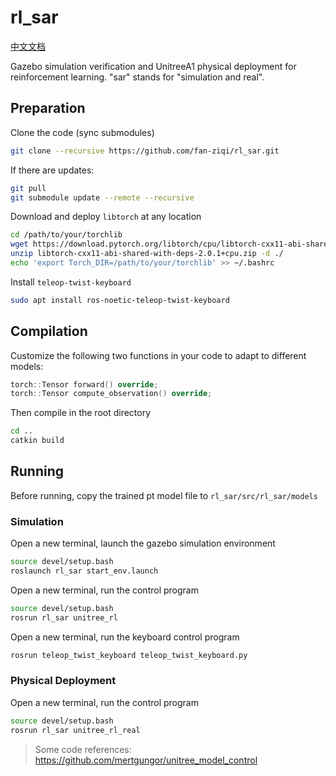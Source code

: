 # rl_sar

[中文文档](README.md)

Gazebo simulation verification and UnitreeA1 physical deployment for reinforcement learning. "sar" stands for "simulation and real".

## Preparation

Clone the code (sync submodules)

```bash
git clone --recursive https://github.com/fan-ziqi/rl_sar.git
```

If there are updates:

```bash
git pull
git submodule update --remote --recursive
```

Download and deploy `libtorch` at any location

```bash
cd /path/to/your/torchlib
wget https://download.pytorch.org/libtorch/cpu/libtorch-cxx11-abi-shared-with-deps-2.0.1%2Bcpu.zip
unzip libtorch-cxx11-abi-shared-with-deps-2.0.1+cpu.zip -d ./
echo 'export Torch_DIR=/path/to/your/torchlib' >> ~/.bashrc
```

Install `teleop-twist-keyboard`

```bash
sudo apt install ros-noetic-teleop-twist-keyboard
```

## Compilation

Customize the following two functions in your code to adapt to different models:

```cpp
torch::Tensor forward() override;
torch::Tensor compute_observation() override;
```

Then compile in the root directory

```bash
cd ..
catkin build
```

## Running

Before running, copy the trained pt model file to `rl_sar/src/rl_sar/models`

### Simulation

Open a new terminal, launch the gazebo simulation environment

```bash
source devel/setup.bash
roslaunch rl_sar start_env.launch
```

Open a new terminal, run the control program

```bash
source devel/setup.bash
rosrun rl_sar unitree_rl
```

Open a new terminal, run the keyboard control program

```bash
rosrun teleop_twist_keyboard teleop_twist_keyboard.py
```

### Physical Deployment

Open a new terminal, run the control program

```bash
source devel/setup.bash
rosrun rl_sar unitree_rl_real
```

> Some code references: https://github.com/mertgungor/unitree_model_control